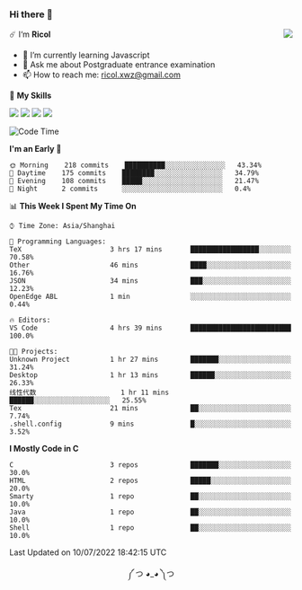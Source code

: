 ### Hi there 👋

<a href="#">
  <img align="right" src="https://github-readme-stats.vercel.app/api?username=Ricolxwz&count_private=true&show_icons=true&theme=prussian" />
</a>

☄️ I‘m **Ricol**

- 🌱 I’m currently learning Javascript
- 💬 Ask me about Postgraduate entrance examination
- 📫 How to reach me: ricol.xwz@gmail.com

🌟 **My Skills**

![](https://img.shields.io/badge/-Git-000000?style=flat-square&logo=git&logoColor=fff)
![](https://img.shields.io/badge/-C-3e74a2?style=flat-square&logo=C&logoColor=fff)
![](https://img.shields.io/badge/-Python-4fc08d?style=flat-square&logo=python&logoColor=fff)
![](https://img.shields.io/badge/-java-ffa500?style=flat-square&logo=java&logoColor=fff)

<!--START_SECTION:waka-->
![Code Time](http://img.shields.io/badge/Code%20Time-0%20secs-blue)

**I'm an Early 🐤** 

```text
🌞 Morning    218 commits    ██████████░░░░░░░░░░░░░░░   43.34% 
🌆 Daytime    175 commits    ████████░░░░░░░░░░░░░░░░░   34.79% 
🌃 Evening    108 commits    █████░░░░░░░░░░░░░░░░░░░░   21.47% 
🌙 Night      2 commits      ░░░░░░░░░░░░░░░░░░░░░░░░░   0.4%

```


📊 **This Week I Spent My Time On** 

```text
⌚︎ Time Zone: Asia/Shanghai

💬 Programming Languages: 
TeX                      3 hrs 17 mins       █████████████████░░░░░░░░   70.58% 
Other                    46 mins             ████░░░░░░░░░░░░░░░░░░░░░   16.76% 
JSON                     34 mins             ███░░░░░░░░░░░░░░░░░░░░░░   12.23% 
OpenEdge ABL             1 min               ░░░░░░░░░░░░░░░░░░░░░░░░░   0.44%

🔥 Editors: 
VS Code                  4 hrs 39 mins       █████████████████████████   100.0%

🐱‍💻 Projects: 
Unknown Project          1 hr 27 mins        ███████░░░░░░░░░░░░░░░░░░   31.24% 
Desktop                  1 hr 13 mins        ██████░░░░░░░░░░░░░░░░░░░   26.33% 
线性代数                     1 hr 11 mins        ██████░░░░░░░░░░░░░░░░░░░   25.55% 
Tex                      21 mins             ██░░░░░░░░░░░░░░░░░░░░░░░   7.74% 
.shell.config            9 mins              █░░░░░░░░░░░░░░░░░░░░░░░░   3.52%

```

**I Mostly Code in C** 

```text
C                        3 repos             ███████░░░░░░░░░░░░░░░░░░   30.0% 
HTML                     2 repos             █████░░░░░░░░░░░░░░░░░░░░   20.0% 
Smarty                   1 repo              ██░░░░░░░░░░░░░░░░░░░░░░░   10.0% 
Java                     1 repo              ██░░░░░░░░░░░░░░░░░░░░░░░   10.0% 
Shell                    1 repo              ██░░░░░░░░░░░░░░░░░░░░░░░   10.0%

```



 Last Updated on 10/07/2022 18:42:15 UTC
<!--END_SECTION:waka-->

<div align="center">
༼ つ ◕_◕ ༽つ
</div>
